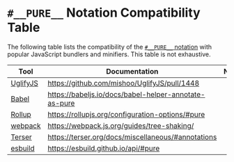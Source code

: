 # `#__PURE__` Notation Compatibility Table

The following table lists the compatibility of the [`#__PURE__` notation](./pure-notation-spec.md) with popular JavaScript bundlers and minifiers. This table is not exhaustive.

| Tool | Documentation | Note |
| ---- | ----------------- | ------------- |
| [UglifyJS](https://github.com/mishoo/UglifyJS) | https://github.com/mishoo/UglifyJS/pull/1448 |
| [Babel](https://babeljs.io/) | https://babeljs.io/docs/babel-helper-annotate-as-pure |
| [Rollup](https://rollupjs.org/) | https://rollupjs.org/configuration-options/#pure |
| [webpack](https://webpack.js.org/) | https://webpack.js.org/guides/tree-shaking/ |
| [Terser](https://terser.org/) | https://terser.org/docs/miscellaneous/#annotations |
| [esbuild](https://esbuild.github.io/) | https://esbuild.github.io/api/#pure |

